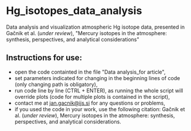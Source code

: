 # Hg_isotopes_data_analysis
Data analysis and visualization atmospheric Hg isotope data, presented in Gačnik et al. (_under review_), "Mercury isotopes in the atmosphere: synthesis, perspectives, and analytical considerations"

## Instructions for use:
- open the code containted in the file "Data analysis_for article",
- set parameters indicated for changing in the beginning lines of code (only changing path is obligatory),
- run code line by line (CTRL + ENTER), as running the whole script will override plots (code for multiple plots is contained in the script),
- contact me at jan.gacnik@ijs.si for any questions or problems,
- if you used the code in your work, use the following citation: Gačnik et al. (_under review_), Mercury isotopes in the atmosphere: synthesis, perspectives, and analytical considerations.
